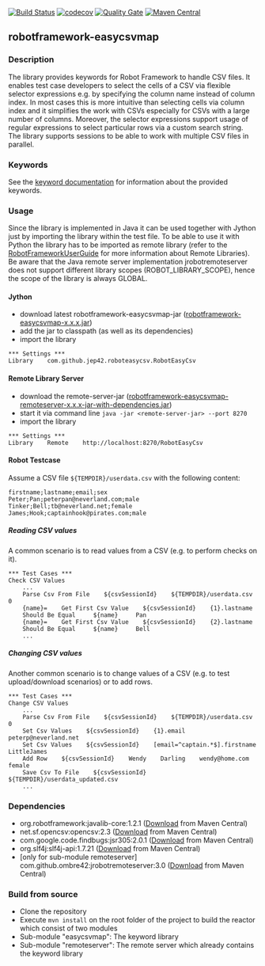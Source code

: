[![Build Status](https://travis-ci.org/JeP42/robotframework-easycsvmap.svg?branch=master)](https://travis-ci.org/JeP42/robotframework-easycsvmap)
[![codecov](https://codecov.io/gh/JeP42/robotframework-easycsvmap/branch/master/graph/badge.svg)](https://codecov.io/gh/JeP42/robotframework-easycsvmap)
[![Quality Gate](https://sonarcloud.io/api/badges/gate?key=com.github.jep42:easycsvmap-reactor)](https://sonarcloud.io/projects?search=com.github.jep42:easycsvmap-reactor)
[![Maven Central](https://maven-badges.herokuapp.com/maven-central/com.github.jep42/robotframework-easycsvmap/badge.svg)](https://maven-badges.herokuapp.com/maven-central/com.github.jep42/robotframework-easycsvmap)


## robotframework-easycsvmap

### Description
The library provides keywords for Robot Framework to handle CSV files. It enables test case developers to select the cells of a CSV via flexible selector expressions e.g. by specifying the column name instead of column index. In most cases this is more intuitive than selecting cells via column index and it simplifies the work with CSVs especially for CSVs with a large number of columns. Moreover, the selector expressions support usage of regular expressions to select particular rows via a custom search string.
The library supports sessions to be able to work with multiple CSV files in parallel.

### Keywords

See the [keyword documentation](https://jep42.github.io/robotframework-easycsvmap/RobotEasyCsv.html) for information about the provided keywords.

### Usage

Since the library is implemented in Java it can be used together with Jython just by importing the library within the test file. To be able to
use it with Python the library has to be imported as remote library (refer to the [RobotFrameworkUserGuide](http://robotframework.org/robotframework/latest/RobotFrameworkUserGuide.html#remote-library-interface) for more information about Remote Libraries). Be aware that the
Java remote server implementation jrobotremoteserver does not support different library scopes (ROBOT\_LIBRARY\_SCOPE), hence the scope of the library is always GLOBAL.

#### Jython

- download latest robotframework-easycsvmap-jar ([robotframework-easycsvmap-x.x.x.jar](https://repo.maven.apache.org/maven2/com/github/jep42/robotframework-easycsvmap))
- add the jar to classpath (as well as its dependencies)
- import the library

```
*** Settings ***
Library    com.github.jep42.roboteasycsv.RobotEasyCsv
```

#### Remote Library Server

- download the remote-server-jar ([robotframework-easycsvmap-remoteserver-x.x.x-jar-with-dependencies.jar](https://repo.maven.apache.org/maven2/com/github/jep42/robotframework-easycsvmap-remoteserver))
- start it via command line ``java -jar <remote-server-jar> --port 8270``
- import the library

```
*** Settings ***
Library    Remote    http://localhost:8270/RobotEasyCsv
```


#### Robot Testcase

Assume a CSV file ``${TEMPDIR}/userdata.csv`` with the following content:

```
firstname;lastname;email;sex
Peter;Pan;peterpan@neverland.com;male
Tinker;Bell;tb@neverland.net;female
James;Hook;captainhook@pirates.com;male
```

##### Reading CSV values

A common scenario is to read values from a CSV (e.g. to perform checks on it).


```
*** Test Cases ***
Check CSV Values
    ...
    Parse Csv From File    ${csvSessionId}    ${TEMPDIR}/userdata.csv    0
    {name}=    Get First Csv Value    ${csvSessionId}    {1}.lastname
    Should Be Equal 	${name} 	Pan
    {name}=    Get First Csv Value    ${csvSessionId}    {2}.lastname
    Should Be Equal 	${name} 	Bell
    ...
```

##### Changing CSV values

Another common scenario is to change values of a CSV (e.g. to test upload/download scenarios) or to add rows.

```
*** Test Cases ***
Change CSV Values
    ...
    Parse Csv From File    ${csvSessionId}    ${TEMPDIR}/userdata.csv    0
    Set Csv Values    ${csvSessionId}    {1}.email    peterp@neverland.net
    Set Csv Values    ${csvSessionId}    [email=^captain.*$].firstname    LittleJames
    Add Row    ${csvSessionId}    Wendy    Darling    wendy@home.com    female
    Save Csv To File    ${csvSessionId}    ${TEMPDIR}/userdata_updated.csv
    ...
```


### Dependencies
- org.robotframework:javalib-core:1.2.1 ([Download](https://mvnrepository.com/artifact/org.robotframework/javalib-core/1.2.1) from Maven Central)
- net.sf.opencsv:opencsv:2.3 ([Download](https://mvnrepository.com/artifact/net.sf.opencsv/opencsv/2.3) from Maven Central)
- com.google.code.findbugs:jsr305:2.0.1 ([Download](https://mvnrepository.com/artifact/com.google.code.findbugs/jsr305/2.0.1) from Maven Central)
- org.slf4j:slf4j-api:1.7.21 ([Download](https://mvnrepository.com/artifact/org.slf4j/slf4j-api/1.7.21) from Maven Central)
- [only for sub-module remoteserver] com.github.ombre42:jrobotremoteserver:3.0 ([Download](https://mvnrepository.com/artifact/com.github.ombre42/jrobotremoteserver/3.0) from Maven Central)


### Build from source

- Clone the repository
- Execute ``mvn install`` on the root folder of the project to build the reactor which consist of two modules
- Sub-module "easycsvmap": The keyword library
- Sub-module "remoteserver": The remote server which already contains the keyword library




